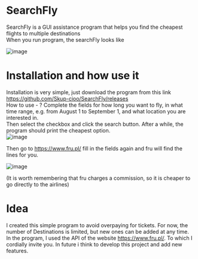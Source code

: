 # SearchFly
SearchFly is a GUI assistance program that helps you find the cheapest flights to multiple destinations <br>
When you run program, the searchFly looks like 

![image](https://github.com/Skup-cioo/SearchFly/assets/121893014/a5c0be9c-df44-4166-a40c-93ba6b77fe01) 

# Installation and how use it 
Installation is very simple, just download the program from this link https://github.com/Skup-cioo/SearchFly/releases <br>
How to use - ? Complete the fields for how long you want to fly, in what time range, e.g. from August 1 to September 1, and what location you are interested in. <br>
Then select the checkbox and click the search button. After a while, the program should print the cheapest option.<br>
![image](https://github.com/Skup-cioo/SearchFly/assets/121893014/dd38a8d0-feef-4b21-bdbd-a03edb89d6c3)

Then go to https://www.fru.pl/ fill in the fields again and fru will find the lines for you. <br>

![image](https://github.com/Skup-cioo/SearchFly/assets/121893014/84d2d49f-0e95-4bda-ad67-e92281aeeca4)

(It is worth remembering that fru charges a commission, so it is cheaper to go directly to the airlines)


# Idea
I created this simple program to avoid overpaying for tickets. For now, the number of Destinations is limited, but new ones can be added at any time.<br>
In the program, I used the API of the website https://www.fru.pl/. To which I cordially invite you. In future i think to develop this project and add new features.
